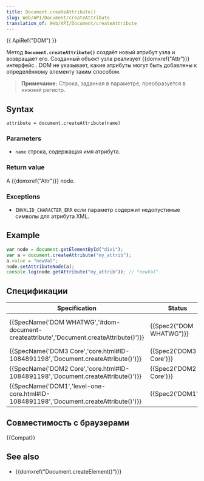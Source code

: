 ```yaml
---
title: Document.createAttribute()
slug: Web/API/Document/createAttribute
translation_of: Web/API/Document/createAttribute
---
```


{{ ApiRef("DOM") }}

Метод **`Document.createAttribute()`** создаёт новый атрибут узла и возвращает его. Созданный объект узла реализует {{domxref("Attr")}} интерфейс . DOM не указывает, какие атрибуты могут быть добавлены к определённому элементу таким способом.

> **Примечание:** Строка, заданная в параметре, преобразуется в нижний регистр.

## Syntax

```
attribute = document.createAttribute(name)
```

### Parameters

- `name` строка, содержащая имя атрибута.

### Return value

A {{domxref("Attr")}} node.

### Exceptions

- `INVALID_CHARACTER_ERR` если параметр содержит недопустимые символы для атрибута XML.

## Example

```js
var node = document.getElementById("div1");
var a = document.createAttribute("my_attrib");
a.value = "newVal";
node.setAttributeNode(a);
console.log(node.getAttribute("my_attrib")); // "newVal"
```

## Спецификации

| Specification                                                                                                        | Status                           | Comment                                 |
| -------------------------------------------------------------------------------------------------------------------- | -------------------------------- | --------------------------------------- |
| {{SpecName('DOM WHATWG','#dom-document-createattribute','Document.createAttribute()')}} | {{Spec2("DOM WHATWG")}} | Точное поведение с прописными символами |
| {{SpecName('DOM3 Core','core.html#ID-1084891198','Document.createAttribute()')}}         | {{Spec2('DOM3 Core')}}     | No change.                              |
| {{SpecName('DOM2 Core','core.html#ID-1084891198','Document.createAttribute()')}}         | {{Spec2('DOM2 Core')}}     | No change.                              |
| {{SpecName('DOM1','level-one-core.html#ID-1084891198','Document.createAttribute()')}}     | {{Spec2('DOM1')}}         | Первоначальное определение.             |

## Совместимость с браузерами

{{Compat}}

## See also

- {{domxref("Document.createElement()")}}

